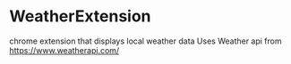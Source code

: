 # WeatherExtension
chrome extension that displays local weather data
Uses Weather api from https://www.weatherapi.com/